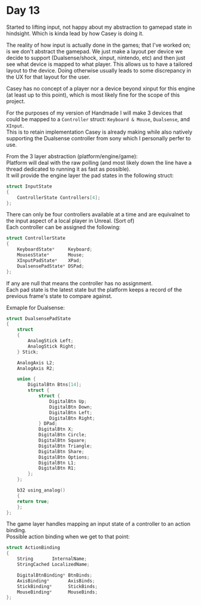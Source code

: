 # Day 13

Started to lifting input, not happy about my abstraction to gamepad state in hindsight. Which is kinda lead by how Casey is doing it.

The reality of how input is actually done in the games; that I've worked on; is we don't abstract the gamepad.
We just make a layout per device we decide to support (Dualsense/shock, xinput, nintendo, etc) and then just see what device is mapped to what player. This allows us to have a tailored layout to the device. Doing otherwise usually leads to some discrepancy in the UX for that layout for the user.

Casey has no concept of a player nor a device beyond xinput for this engine (at least up to this point), which is most likely fine for the scope of this project.

For the purposes of my version of Handmade I will make 3 devices that could be mapped to a `Controller` struct: `Keyboard & Mouse`, `Dualsense`, and `XInput`.  
This is to retain implementation Casey is already making while also natively supporting the Dualsense controller from sony which I personally perfer to use.

From the 3 layer abstraction (platform/engine/game):  
Platform will deal with the raw polling (and most likely down the line have a thread dedicated to running it as fast as possible).  
It will provide the engine layer the pad states in the following struct:

```cpp
struct InputState
{
    ControllerState Controllers[4];
};
```

There can only be four controllers available at a time and are equivalnet to the input aspect of a local player in Unreal.
(Sort of)  
Each controller can be assigned the following:

```cpp
struct ControllerState
{
    KeyboardState*     Keyboard;
    MousesState*       Mouse;
    XInputPadState*    XPad;
    DualsensePadState* DSPad;
};
```

If any are null that means the controller has no assignment.  
Each pad state is the latest state but the platform keeps a record of the previous frame's state to compare against.

Exmaple for Dualsense:

```cpp
struct DualsensePadState
{
    struct
    {
        AnalogStick Left;
        AnalogStick Right;
    } Stick;

    AnalogAxis L2;
    AnalogAxis R2;

    union {
        DigitalBtn Btns[14];
        struct {
            struct {
                DigitalBtn Up;
                DigitalBtn Down;
                DigitalBtn Left;
                DigitalBtn Right;
            } DPad;
            DigitalBtn X;
            DigitalBtn Circle;
            DigitalBtn Square;
            DigitalBtn Triangle;
            DigitalBtn Share;
            DigitalBtn Options;
            DigitalBtn L1;
            DigitalBtn R1;
        };
    };

    b32 using_analog()
    {
    return true;
    };
};
```

The game layer handles mapping an input state of a controller to an action binding.  
Possible action binding when we get to that point:

```cpp
struct ActionBinding
{
    String       InternalName;
    StringCached LocalizedName;

    DigitalBtnBinding* BtnBinds;
    AxisBinding*       AxisBinds;
    StickBinding*      StickBinds;
    MouseBinding*      MouseBinds;
};
```
